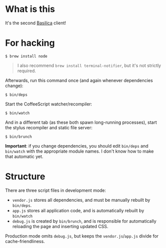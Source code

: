 # What is this

It's the second [Basilica](https://github.com/ianthehenry/basilica) client!

# For hacking

    $ brew install node

> I also recommend `brew install terminal-notifier`, but it's not strictly required.

Afterwards, run this command once (and again whenever dependencies change):

    $ bin/deps

Start the CoffeeScript watcher/recompiler:

    $ bin/watch

And in a different tab (as these both spawn long-running processes), start the stylus recompiler and static file server:

    $ bin/brunch

**Important**: if you change dependencies, you should edit `bin/deps` and `bin/watch` with the appropriate module names. I don't know how to make that automatic yet.

# Structure

There are three script files in development mode:

- `vendor.js` stores all dependencies, and must be manually rebuilt by `bin/deps`.
- `app.js` stores all application code, and is automatically rebuilt by `bin/watch`
- `debug.js` is created by `bin/brunch`, and is responsible for automatically reloading the page and inserting updated CSS.

Production mode omits `debug.js`, but keeps the `vendor.js`/`app.js` divide for cache-friendliness.
